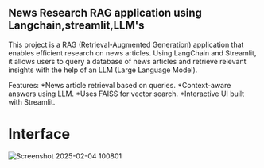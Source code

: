 ## News Research RAG application using Langchain,streamlit,LLM's

This project is a RAG (Retrieval-Augmented Generation) application that enables efficient research on news articles. Using LangChain and Streamlit, it allows users to query a database of news articles and retrieve relevant insights with the help of an LLM (Large Language Model).

Features:
*News article retrieval based on queries.
*Context-aware answers using LLM.
*Uses FAISS for vector search.
*Interactive UI built with Streamlit.

# Interface
![Screenshot 2025-02-04 100801](https://github.com/user-attachments/assets/91934a1a-a794-442a-baf9-a3eb729f106e)

